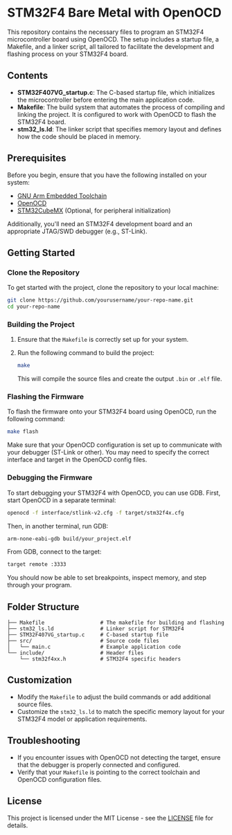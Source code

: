 # STM32F4 Bare Metal with OpenOCD

This repository contains the necessary files to program an STM32F4 microcontroller board using OpenOCD. The setup includes a startup file, a Makefile, and a linker script, all tailored to facilitate the development and flashing process on your STM32F4 board.

## Contents

- **STM32F407VG_startup.c**: The C-based startup file, which initializes the microcontroller before entering the main application code.
- **Makefile**: The build system that automates the process of compiling and linking the project. It is configured to work with OpenOCD to flash the STM32F4 board.
- **stm32_ls.ld**: The linker script that specifies memory layout and defines how the code should be placed in memory.

## Prerequisites

Before you begin, ensure that you have the following installed on your system:

- [GNU Arm Embedded Toolchain](https://developer.arm.com/tools-and-software/open-source-software/developer-tools/gnu-toolchain/gnu-rm)
- [OpenOCD](http://openocd.org/)
- [STM32CubeMX](https://www.st.com/en/development-tools/stm32cubemx.html) (Optional, for peripheral initialization)

Additionally, you'll need an STM32F4 development board and an appropriate JTAG/SWD debugger (e.g., ST-Link).

## Getting Started

### Clone the Repository

To get started with the project, clone the repository to your local machine:

```bash
git clone https://github.com/yourusername/your-repo-name.git
cd your-repo-name
```

### Building the Project

1. Ensure that the `Makefile` is correctly set up for your system.
2. Run the following command to build the project:

   ```bash
   make
   ```

   This will compile the source files and create the output `.bin` or `.elf` file.

### Flashing the Firmware

To flash the firmware onto your STM32F4 board using OpenOCD, run the following command:

```bash
make flash
```

Make sure that your OpenOCD configuration is set up to communicate with your debugger (ST-Link or other). You may need to specify the correct interface and target in the OpenOCD config files.

### Debugging the Firmware

To start debugging your STM32F4 with OpenOCD, you can use GDB. First, start OpenOCD in a separate terminal:

```bash
openocd -f interface/stlink-v2.cfg -f target/stm32f4x.cfg
```

Then, in another terminal, run GDB:

```bash
arm-none-eabi-gdb build/your_project.elf
```

From GDB, connect to the target:

```bash
target remote :3333
```

You should now be able to set breakpoints, inspect memory, and step through your program.

## Folder Structure

```plaintext
├── Makefile                  # The makefile for building and flashing
├── stm32_ls.ld               # Linker script for STM32F4
├── STM32F407VG_startup.c     # C-based startup file
├── src/                      # Source code files
│   └── main.c                # Example application code
└── include/                  # Header files
    └── stm32f4xx.h           # STM32F4 specific headers
```

## Customization

- Modify the `Makefile` to adjust the build commands or add additional source files.
- Customize the `stm32_ls.ld` to match the specific memory layout for your STM32F4 model or application requirements.

## Troubleshooting

- If you encounter issues with OpenOCD not detecting the target, ensure that the debugger is properly connected and configured.
- Verify that your `Makefile` is pointing to the correct toolchain and OpenOCD configuration files.

## License

This project is licensed under the MIT License - see the [LICENSE](LICENSE) file for details.
